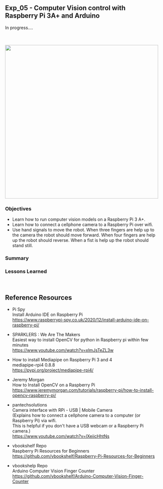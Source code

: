 ## Exp_05 - Computer Vision control with Raspberry Pi 3A+ and Arduino

In progress....

<br>

<br>
<img src="https://github.com/vbookshelf/Serenity-Robotics-Experiments/blob/main/images/cellphone-cam-pic.jpg" width="500"></img>
<br>

### Objectives
- Learn how to run computer vision models on a Raspberry Pi 3 A+.
- Learn how to connect a cellphone camera to a Raspberry Pi over wifi.
- Use hand signals to move the robot. When three fingers are help up to the camera the robot should move forward. When four fingers are help up the robot should reverse. When a fist is help up the robot should stand still.


### Summary



### Lessons Learned



<br>

## Reference Resources

- Pi Spy<br>
Install Arduino IDE on Raspberry Pi<br>
https://www.raspberrypi-spy.co.uk/2020/12/install-arduino-ide-on-raspberry-pi/

- SPARKLERS : We Are The Makers<br>
Easiest way to install OpenCV for python in Raspberry pi within few minutes<br>
https://www.youtube.com/watch?v=xlmJsTeZL3w

- How to install Mediapipe on Raspberry Pi 3 and 4<br>
mediapipe-rpi4 0.8.8<br>
https://pypi.org/project/mediapipe-rpi4/

- Jeremy Morgan<br>
How to Install OpenCV on a Raspberry Pi<br>
https://www.jeremymorgan.com/tutorials/raspberry-pi/how-to-install-opencv-raspberry-pi/

- pantechsolutions<br>
Camera interface with RPi - USB | Mobile Camera<br>
(Explains how to connect a cellphone camera to a computer (or Raspberry Pi) via wifi.<br>
This is helpful if you don't have a USB webcam or a Raspberry Pi camera.)<br>
https://www.youtube.com/watch?v=lXeiicHhtNs

- vbookshelf Repo<br>
Raspberry Pi Resources for Beginners<br>
https://github.com/vbookshelf/Raspberry-Pi-Resources-for-Beginners

- vbookshelp Repo<br>
Arduino Computer Vision Finger Counter<br>
https://github.com/vbookshelf/Arduino-Computer-Vision-Finger-Counter



<br>
